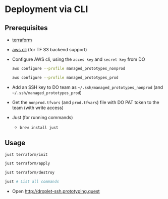 # Deployment via CLI

## Prerequisites

- [terraform](https://developer.hashicorp.com/terraform/install)
- [aws cli](https://docs.aws.amazon.com/cli/latest/userguide/getting-started-install.html) (for TF S3 backend support)
- Configure AWS cli, using the `acces key` and `secret key` from DO

  ```sh
  aws configure --profile managed_prototypes_nonprod

  aws configure --profile managed_prototypes_prod
  ```

- Add an SSH key to DO team as `~/.ssh/managed_prototypes_nonprod` (and `~/.ssh/managed_prototypes_prod`)
- Get the `nonprod.tfvars` (and `prod.tfvars`) file with DO PAT token to the team (with write access)
- Just (for running commands)
  - `brew install just`

## Usage

```sh
just terraform/init

just terraform/apply

just terraform/destroy

just # List all commands
```

- Open http://droplet-ssh.prototyping.quest
